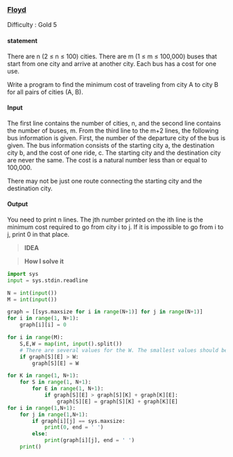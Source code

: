 ### [Floyd](https://www.acmicpc.net/problem/11404)

Difficulty : Gold 5

#### statement

There are n (2 ≤ n ≤ 100) cities. There are m (1 ≤ m ≤ 100,000) buses that start from one city and arrive at another city. Each bus has a cost for one use.

Write a program to find the minimum cost of traveling from city A to city B for all pairs of cities (A, B).

#### Input
The first line contains the number of cities, n, and the second line contains the number of buses, m. From the third line to the m+2 lines, the following bus information is given. First, the number of the departure city of the bus is given. The bus information consists of the starting city a, the destination city b, and the cost of one ride, c. The starting city and the destination city are never the same. The cost is a natural number less than or equal to 100,000.

There may not be just one route connecting the starting city and the destination city.


#### Output
You need to print n lines. The jth number printed on the ith line is the minimum cost required to go from city i to j. If it is impossible to go from i to j, print 0 in that place.



>**IDEA**

>**How I solve it**

```python
import sys
input = sys.stdin.readline

N = int(input())
M = int(input())

graph = [[sys.maxsize for i in range(N+1)] for j in range(N+1)]
for i in range(1, N+1):
    graph[i][i] = 0

for i in range(M):
    S,E,W = map(int, input().split())
    # There are several values for the W. The smallest values should be written. 
    if graph[S][E] > W:
        graph[S][E] = W

for K in range(1, N+1):
    for S in range(1, N+1):
        for E in range(1, N+1):
            if graph[S][E] > graph[S][K] + graph[K][E]:
                graph[S][E] = graph[S][K] + graph[K][E]
for i in range(1,N+1):
    for j in range(1,N+1):
        if graph[i][j] == sys.maxsize:
            print(0, end = ' ')
        else:
            print(graph[i][j], end = ' ')
    print()
```